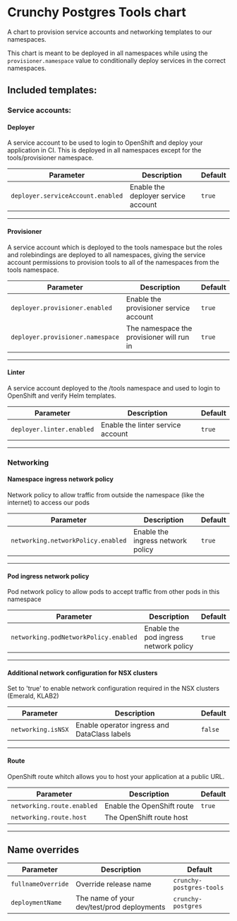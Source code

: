 # Crunchy Postgres Tools chart

A chart to provision service accounts and networking templates to our namespaces.

This chart is meant to be deployed in all namespaces while using the `provisioner.namespace` value to conditionally deploy services in the correct namespaces.

## Included templates:

### Service accounts:

#### Deployer

A service account to be used to login to OpenShift and deploy your application in CI. This is deployed in all namespaces except for the tools/provisioner namespace.

| Parameter                         | Description                         | Default |
| --------------------------------- | ----------------------------------- | ------- |
| `deployer.serviceAccount.enabled` | Enable the deployer service account | `true`  |

---

#### Provisioner

A service account which is deployed to the tools namespace but the roles and rolebindings are deployed to all namespaces, giving the service account permissions to provision tools to all of the namespaces from the tools namespace.

| Parameter                        | Description                               | Default |
| -------------------------------- | ----------------------------------------- | ------- |
| `deployer.provisioner.enabled`   | Enable the provisioner service account    | `true`  |
| `deployer.provisioner.namespace` | The namespace the provisioner will run in | `true`  |

---

#### Linter

A service account deployed to the /tools namespace and used to login to OpenShift and verify Helm templates.

| Parameter                 | Description                       | Default |
| ------------------------- | --------------------------------- | ------- |
| `deployer.linter.enabled` | Enable the linter service account | `true`  |

---

### Networking

#### Namespace ingress network policy

Network policy to allow traffic from outside the namespace (like the internet) to access our pods

| Parameter                          | Description                       | Default |
| ---------------------------------- | --------------------------------- | ------- |
| `networking.networkPolicy.enabled` | Enable the ingress network policy | `true`  |

---

#### Pod ingress network policy

Pod network policy to allow pods to accept traffic from other pods in this namespace

| Parameter                             | Description                           | Default |
| ------------------------------------- | ------------------------------------- | ------- |
| `networking.podNetworkPolicy.enabled` | Enable the pod ingress network policy | `true`  |

---

#### Additional network configuration for NSX clusters

Set to 'true' to enable network configuration required in the NSX clusters (Emerald, KLAB2)

| Parameter           | Description                                  | Default |
| ------------------- | -------------------------------------------- | ------- |
| `networking.isNSX`  | Enable operator ingress and DataClass labels | `false` |

---

#### Route

OpenShift route whitch allows you to host your application at a public URL.

| Parameter                  | Description                | Default |
| -------------------------- | -------------------------- | ------- |
| `networking.route.enabled` | Enable the OpenShift route | `true`  |
| `networking.route.host`    | The OpenShift route host   |         |

---

## Name overrides

| Parameter          | Description                                | Default                  |
| ------------------ | ------------------------------------------ | ------------------------ |
| `fullnameOverride` | Override release name                      | `crunchy-postgres-tools` |
| `deploymentName`   | The name of your dev/test/prod deployments | `crunchy-postgres`       |
